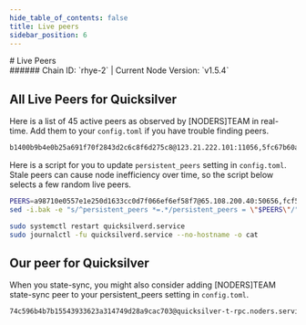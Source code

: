 ```yaml
---
hide_table_of_contents: false
title: Live peers
sidebar_position: 6
---
```


<div class="h1-with-icon icon-quicksilver">
# Live Peers
</div>
###### Chain ID: `rhye-2` | Current Node Version: `v1.5.4`

## All Live Peers for Quicksilver
Here is a list of 45 active peers as observed by [NODERS]TEAM in real-time. Add them to your `config.toml` if you have trouble finding peers.

```bash
b1400b9b4e0b25a691f70f2843d2c6c8f6d275c8@123.21.222.101:11056,5fc67b60aff6ce69e7b183cb35d045add8f3cf8e@65.109.65.248:50656,1bea687fdcde91698f654977540fb8814bcf05c6@212.23.222.220:26456,7f0596f0bcf4fa3b5dc7eae3c3233c62a13c438e@135.125.5.29:48656,0587ab2f60f3f1f8a6cae4397d4b1f16db05656d@45.85.147.96:26656,8dcd0e09cabdb4fb57bac48636ddb8df25672cb1@65.109.39.223:26686,760a6069c28f0b54548a656518471ca2b60481c6@135.181.133.249:16656,5a3c424c19d9ab694190a7805a2b1a146460d752@65.108.2.27:26656,2aed12a25bfa92e40ccb95c88692735a9488a17e@65.109.92.79:37656,17574de80eeda21ae1ed94e162ad55b58914c6fa@135.181.210.171:20026,0265044736c3b59fb4982f3650cadebe457df561@167.86.99.7:16656,c3819ce50237e206e0c83eb1702423e85f9270ed@5.161.145.173:26656,fcf5eb2872fdde3ce23a1bf23708434025851411@47.147.226.147:55656,2a577a2f1a3c9e6fdcf19659af4ecc48f4525274@135.181.215.115:26776,1d5a1818a6c4158daeae8bb1374511e79c6d3b5c@65.21.200.161:11656,14f759decfc140208c6f438d20eb756519688fea@65.21.136.219:21026,d5519e378247dfb61dfe90652d1fe3e2b3005a5b@65.109.68.190:11156,018afd4c3a45522ccf3727898442d377805b8d2c@65.108.230.113:20026,bd4957d43b74ae9f6dd55e219cb4db21edacd86d@65.108.192.123:21656,41eed5cd425a67fff4ce81084e217e470fd76344@85.10.197.17:33656,532625a997a6f891405202968607f72afe004f15@202.61.225.157:26666,7fe3007cba4de49584cbdad9489ffecfc9651c57@65.108.79.246:26673,f7ef0268d8348c7f4413d476ecdc2dcfb48c3b53@142.132.202.92:32356,f5dad1992343dcfa00971e5ae886d0c8e1272d3f@51.89.14.181:26656,5c2a752c9b1952dbed075c56c600c3a79b58c395@195.3.220.54:27026,f23a0ba36c6126779999b6c2f935349c6a8827da@65.21.112.220:2050,f3dac81d784c4bed8a3e3fab6a1fd60797433276@95.216.102.121:61156,fd97edb925b849af2a8f34506e61d84683eed59c@65.108.206.118:61056,ab93bec8994135b468bd7f208132a7702b311729@219.100.163.45:57656,e7e70d20593e09c6dfbf479b7e654966607553b8@176.9.245.157:26656,e6bf55bc9f08958b7518bea455423375db78d1ef@65.108.13.176:26656,3804efa70b33fd6d06f963ca1be1338796082bcf@51.89.9.82:26656,4657f913d7415096850731450198c2b044a26866@5.22.223.252:26656,34e9630e71da146c12160e6f8e5cdfe7bcdfa507@144.76.202.120:61056,d3d6f6baab1ffbeb380c9150b64a72ce7c60427d@65.108.226.26:30656,2ac13424a70ef7b2a78b5e425b3abb31dcd5b08f@88.198.39.169:18656,8719ab65bb0fff4196b4561ee6cd0435461eabfa@49.12.84.248:20656,80a09a8ae70e893789110c7945cb8f324002bfed@88.98.195.228:16656,9168ebd70889bfb0176ac07624b9110fce8582cc@95.214.52.138:26676,50af67caac04091985a346256775abf98fc98013@65.108.218.32:26656,a98710e0557e1e250d1633cc0d7f066ef6ef58f7@65.108.200.40:50656,3519e61e653db97f5d1c7f1bec9b0072bca4d5fe@144.76.45.59:16656,368bedda558f66533ea4cc66d2259825727b92e1@46.4.121.72:26656,cbf6e3e751d08af259b3181ecc142f57a7166662@65.109.93.152:37656,78283975c2bee9b95bbf9408cc974cbab7bfe8ef@65.108.231.124:37656
```

Here is a script for you to update `persistent_peers` setting in `config.toml`. Stale peers can cause node inefficiency over time, so the script below selects a few random live peers.

```bash
PEERS=a98710e0557e1e250d1633cc0d7f066ef6ef58f7@65.108.200.40:50656,fcf5eb2872fdde3ce23a1bf23708434025851411@47.147.226.147:55656,2a577a2f1a3c9e6fdcf19659af4ecc48f4525274@135.181.215.115:26776,8719ab65bb0fff4196b4561ee6cd0435461eabfa@49.12.84.248:20656,80a09a8ae70e893789110c7945cb8f324002bfed@88.98.195.228:16656
sed -i.bak -e "s/^persistent_peers *=.*/persistent_peers = \"$PEERS\"/" ~/.quicksilverd/config/config.toml

sudo systemctl restart quicksilverd.service
sudo journalctl -fu quicksilverd.service --no-hostname -o cat
```

## Our peer for Quicksilver
When you state-sync, you might also consider adding [NODERS]TEAM state-sync peer to your persistent_peers setting in `config.toml`.

```bash
74c596b4b7b15543933623a314749d28a9cac703@quicksilver-t-rpc.noders.services:13656
```